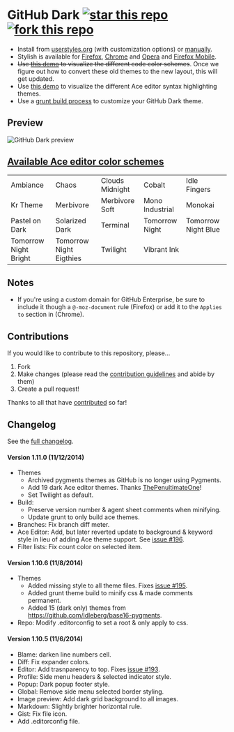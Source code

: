 # GitHub Dark [![star this repo](http://github-svg-buttons.herokuapp.com/star.svg?user=StylishThemes&repo=GitHub-Dark)](http://github.com/StylishThemes/GitHub-Dark) [![fork this repo](http://github-svg-buttons.herokuapp.com/fork.svg?user=StylishThemes&repo=GitHub-Dark)](http://github.com/StylishThemes/GitHub-Dark/fork)

- Install from [userstyles.org](http://userstyles.org/styles/37035) (with customization options) or [manually](https://raw.githubusercontent.com/StylishThemes/GitHub-Dark/master/github-dark.css).
- Stylish is available for [Firefox](https://addons.mozilla.org/en-US/firefox/addon/2108/), [Chrome](https://chrome.google.com/extensions/detail/fjnbnpbmkenffdnngjfgmeleoegfcffe) and [Opera](https://addons.opera.com/en/extensions/details/stylish-for-opera/) and [Firefox Mobile](https://addons.mozilla.org/en-US/firefox/addon/2108/).
- <del>Use [this demo](http://StylishThemes.github.io/GitHub-Dark/) to visualize the different code color schemes</del>. Once we figure out how to convert these old themes to the new layout, this will get updated.
- Use [this demo](http://ace.c9.io/tool/mode_creator.html) to visualize the different Ace editor syntax highlighting themes.
- Use a [grunt build process](https://github.com/StylishThemes/GitHub-Dark/wiki/Build) to customize your GitHub Dark theme.


## Preview
![GitHub Dark preview](http://i.imgur.com/MsrHuFh.png)

## [Available Ace editor color schemes](http://ace.c9.io/tool/mode_creator.html)

|   |   |   |   |   |
| --- | --- | --- | --- | --- |
| Ambiance | Chaos | Clouds Midnight | Cobalt | Idle Fingers |
| Kr Theme | Merbivore | Merbivore Soft | Mono Industrial | Monokai |
| Pastel on Dark | Solarized Dark | Terminal | Tomorrow Night | Tomorrow Night Blue |
| Tomorrow Night Bright | Tomorrow Night Eigthies | Twilight | Vibrant Ink | |

## Notes

* If you're using a custom domain for GitHub Enterprise, be sure to include it though a `@-moz-document` rule (Firefox) or add it to the `Applies to` section in (Chrome).

## Contributions

If you would like to contribute to this repository, please...

1. Fork
2. Make changes (please read the [contribution guidelines](https://github.com/StylishThemes/GitHub-Dark/blob/master/CONTRIBUTING.md) and abide by them)
3. Create a pull request!

Thanks to all that have [contributed](https://github.com/StylishThemes/GitHub-Dark/graphs/contributors) so far!

## Changelog

See the [full changelog](https://github.com/StylishThemes/GitHub-Dark/wiki).

#### Version 1.11.0 (11/12/2014)

* Themes
  * Archived pygments themes as GitHub is no longer using Pygments.
  * Add 19 dark Ace editor themes. Thanks [ThePenultimateOne](https://github.com/ThePenultimateOne)!
  * Set Twilight as default.
* Build:
  * Preserve version number & agent sheet comments when minifying.
  * Update grunt to only build ace themes.
* Branches: Fix branch diff meter.
* Ace Editor: Add, but later reverted update to background & keyword style in lieu of adding Ace theme support. See [issue #196](https://github.com/StylishThemes/GitHub-Dark/issues/196).
* Filter lists: Fix count color on selected item.

#### Version 1.10.6 (11/8/2014)

* Themes
  * Added missing style to all theme files. Fixes [issue #195](https://github.com/StylishThemes/GitHub-Dark/issues/195).
  * Added grunt theme build to minify css & made comments permanent.
  * Added 15 (dark only) themes from https://github.com/idleberg/base16-pygments.
* Repo: Modify .editorconfig to set a root & only apply to css.

#### Version 1.10.5 (11/6/2014)

* Blame: darken line numbers cell.
* Diff: Fix expander colors.
* Editor: Add trasnparency to top. Fixes [issue #193](https://github.com/StylishThemes/GitHub-Dark/issues/193).
* Profile: Side menu headers & selected indicator style.
* Popup: Dark popup footer style.
* Global: Remove side menu selected border styling.
* Image preview: Add dark grid background to all images.
* Markdown: Slightly brighter horizontal rule.
* Gist: Fix file icon.
* Add .editorconfig file.
